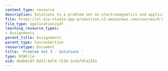 ```yaml
---
content_type: resource
description: Solutions to a problem set on electromagnetics and applications.
file: https://ol-ocw-studio-app-production.s3.amazonaws.com/courses/6-013-electromagnetics-and-applications-fall-2005/4bdb6c870d336d7472393c4afdfa2261_ps3_solution.pdf
file_type: application/pdf
learning_resource_types:
- Assignments
parent_title: Assignments
parent_type: CourseSection
resourcetype: Document
title: 'Problem Set 3 - Solutions '
type: OCWFile
uid: 4bdb6c87-0d33-6d74-7239-3c4afdfa2261
---
```

